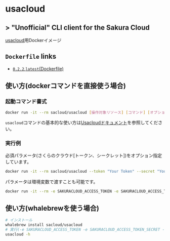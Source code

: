 # usacloud

## > "Unofficial" CLI client for the Sakura Cloud

[usacloud](https://github.com/sacloud/usacloud)用Dockerイメージ

## `Dockerfile` links

- [`0.2.2`,`latest`(Dockerfile)](https://github.com/sacloud/usacloud-docker/tree/master/)

## 使い方(dockerコマンドを直接使う場合)

### 起動コマンド書式

```bash
docker run -it --rm sacloud/usacloud [操作対象リソース] [コマンド] [オプション]
```

`usacloud`コマンドの基本的な使い方は[Usacloudドキュメント](https://sacloud.github.io/usacloud/)を参照してください。

### 実行例

必須パラメータ(さくらのクラウド[トークン、シークレット])をオプション指定しています。

```bash
docker run -it --rm sacloud/usacloud --token "Your Token" --secret "Your Secret" 
```

パラメータは環境変数で渡すことも可能です。

```bash
docker run -it --rm -e SAKURACLOUD_ACCESS_TOKEN -e SAKURACLOUD_ACCESS_TOKEN_SECRET sacloud/usacloud 
```

## 使い方(whalebrewを使う場合)

```bash
# インストール
whalebrew install sacloud/usacloud
# 実行(-e SAKURACLOUD_ACCESS_TOKEN -e SAKURACLOUD_ACCESS_TOKEN_SECRET -v $PWD:/workdir が指定されている状態となる)
usacloud -h
```
